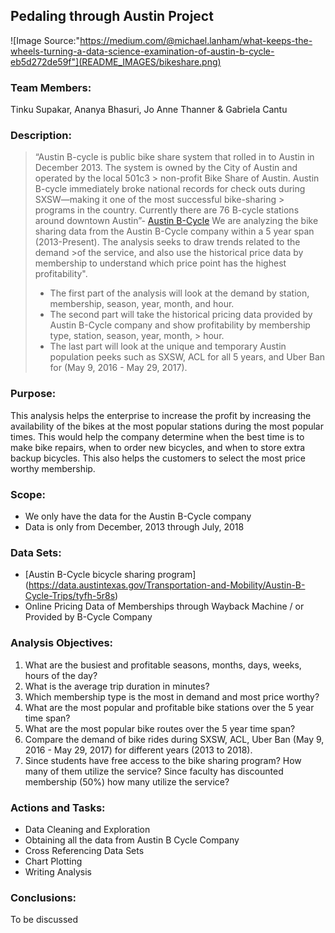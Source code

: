 ## Pedaling through Austin Project

![Image Source:"https://medium.com/@michael.lanham/what-keeps-the-wheels-turning-a-data-science-examination-of-austin-b-cycle-eb5d272de59f"](README_IMAGES/bikeshare.png)

### Team Members:

Tinku Supakar, Ananya Bhasuri, Jo Anne Thanner & Gabriela Cantu 

### Description: 

> “Austin B-cycle is public bike share system that rolled in to Austin in December 2013. The system is owned by the City of Austin and operated by the local 501c3  > non-profit Bike Share of Austin. Austin B-cycle immediately broke national records for check outs during SXSW—making it one of the most successful bike-sharing > programs in the country. Currently there are 76 B-cycle stations around downtown Austin”- [Austin B-Cycle](https://austinbcycle.com/)
> We are analyzing the bike sharing data from the Austin B-Cycle company within a  5 year span (2013-Present). The analysis seeks to draw trends related to the demand >of the service, and also use the historical price data by membership to understand which price point has the highest profitability". 
> 
> * The first part of the analysis will look at the demand by station, membership, season, year, month, and hour. 
> * The second part will take the historical pricing data provided by Austin B-Cycle company and show profitability by membership type, station, season, year, month, > hour. 
> * The last part will look at the unique and temporary Austin population peeks such as SXSW, ACL for all 5 years, and Uber Ban for (May 9, 2016 - May 29, 2017).  


### Purpose: 

This analysis helps the enterprise to increase the profit by increasing the availability of the bikes at the most popular stations during the most popular times. This would help the company determine when the best time is to make bike repairs, when to order new bicycles,  and when to store extra backup bicycles. 
This also helps the customers to select the most price worthy membership. 

### Scope: 

* We only have the data for the Austin B-Cycle company
* Data is only from December, 2013 through July, 2018


### Data Sets: 

* [Austin B-Cycle bicycle sharing program] (https://data.austintexas.gov/Transportation-and-Mobility/Austin-B-Cycle-Trips/tyfh-5r8s)
* Online Pricing Data of Memberships through Wayback Machine / or Provided by B-Cycle Company 


### Analysis Objectives: 

1. What are the busiest and profitable seasons, months, days, weeks, hours of the day?
2. What is the average trip duration in minutes?
3. Which membership type is the most in demand and most price worthy?
4. What are the most popular and profitable bike stations over the 5 year time span?
5. What are the most popular  bike routes over the 5 year time span? 
6. Compare the demand of bike rides during  SXSW, ACL, Uber Ban (May 9, 2016 - May 29, 2017) for different years (2013 to 2018).
7. Since students have free access to the bike sharing program? How many of them utilize the service? Since faculty has discounted membership (50%) how many utilize the service?



### Actions and Tasks: 

* Data Cleaning and Exploration 
* Obtaining all the data from Austin B Cycle Company
* Cross Referencing Data Sets
* Chart Plotting
* Writing Analysis

### Conclusions: 
To be discussed
